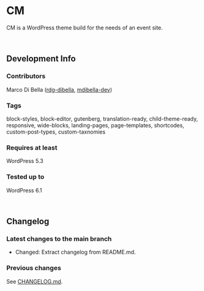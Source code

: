 # CM
CM is a WordPress theme build for the needs of an event site.

<br>

## Development Info

### Contributors 
Marco Di Bella ([rdg-dibella](https://github.com/rdg-dibella), [mdibella-dev](https://github.com/mdibella-dev))

### Tags
block-styles, block-editor, gutenberg, translation-ready, child-theme-ready, responsive, wide-blocks, landing-pages, page-templates, shortcodes, custom-post-types, custom-taxnomies

### Requires at least

WordPress 5.3

### Tested up to

WordPress 6.1

<br>

## Changelog


### Latest changes to the main branch

* Changed: Extract changelog from README.md.



### Previous changes

See [CHANGELOG.md](https://github.com/rdg-dibella/cm/blob/main/CHANGELOG.md).
